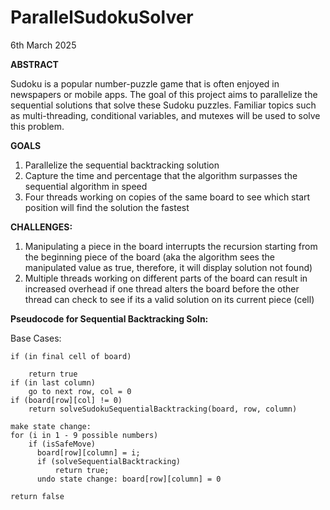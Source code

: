 # ParallelSudokuSolver
6th March 2025

**ABSTRACT**

Sudoku is a popular number-puzzle game that is often enjoyed in newspapers or mobile apps. The goal of this project aims to parallelize the sequential solutions that solve these Sudoku puzzles. Familiar topics such as multi-threading, conditional variables, and mutexes will be used to solve this problem.

**GOALS**
1. Parallelize the sequential backtracking solution
2. Capture the time and percentage that the algorithm surpasses the sequential algorithm in speed
3. Four threads working on copies of the same board to see which start position will find the solution the fastest

**CHALLENGES:**
1. Manipulating a piece in the board interrupts the recursion starting from the beginning piece of the board (aka the algorithm sees the manipulated value as true, therefore, it will display solution not found)
2. Multiple threads working on different parts of the board can result in increased overhead if one thread alters the board before the other thread can check to see if its a valid solution on its current piece (cell)

**Pseudocode for Sequential Backtracking Soln:**

Base Cases:

	if (in final cell of board)

    	return true
	if (in last column)
	    go to next row, col = 0
	if (board[row][col] != 0)
	    return solveSudokuSequentialBacktracking(board, row, column)
	
	make state change:
	for (i in 1 - 9 possible numbers)
	    if (isSafeMove)
	      board[row][column] = i;
	      if (solveSequentialBacktracking)
	          return true;
	      undo state change: board[row][column] = 0
	
	return false
  

